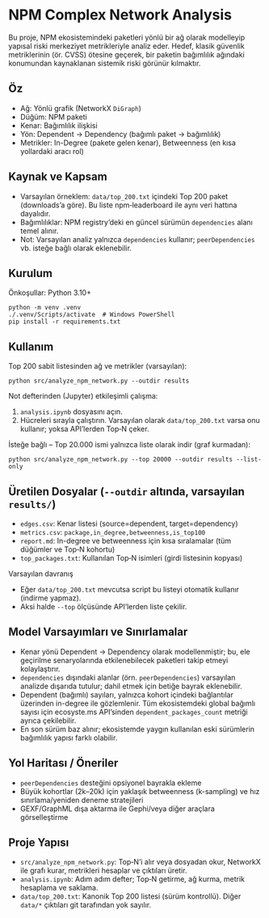# NPM Complex Network Analysis

Bu proje, NPM ekosistemindeki paketleri yönlü bir ağ olarak modelleyip yapısal riski merkeziyet metrikleriyle analiz eder. Hedef, klasik güvenlik metriklerinin (ör. CVSS) ötesine geçerek, bir paketin bağımlılık ağındaki konumundan kaynaklanan sistemik riski görünür kılmaktır.

## Öz

- Ağ: Yönlü grafik (NetworkX `DiGraph`)
- Düğüm: NPM paketi
- Kenar: Bağımlılık ilişkisi
- Yön: Dependent → Dependency (bağımlı paket → bağımlılık)
- Metrikler: In-Degree (pakete gelen kenar), Betweenness (en kısa yollardaki aracı rol)

## Kaynak ve Kapsam

- Varsayılan örneklem: `data/top_200.txt` içindeki Top 200 paket (downloads’a göre). Bu liste npm‑leaderboard ile aynı veri hattına dayalıdır.
- Bağımlılıklar: NPM registry’deki en güncel sürümün `dependencies` alanı temel alınır.
- Not: Varsayılan analiz yalnızca `dependencies` kullanır; `peerDependencies` vb. isteğe bağlı olarak eklenebilir.

## Kurulum

Önkoşullar: Python 3.10+

```
python -m venv .venv
./.venv/Scripts/activate  # Windows PowerShell
pip install -r requirements.txt
```

## Kullanım

Top 200 sabit listesinden ağ ve metrikler (varsayılan):

```
python src/analyze_npm_network.py --outdir results
```

Not defterinden (Jupyter) etkileşimli çalışma:

1) `analysis.ipynb` dosyasını açın.
2) Hücreleri sırayla çalıştırın. Varsayılan olarak `data/top_200.txt` varsa onu kullanır; yoksa API’lerden Top‑N çeker.

İsteğe bağlı – Top 20.000 ismi yalnızca liste olarak indir (graf kurmadan):

```
python src/analyze_npm_network.py --top 20000 --outdir results --list-only
```

## Üretilen Dosyalar (`--outdir` altında, varsayılan `results/`)

- `edges.csv`: Kenar listesi (source=dependent, target=dependency)
- `metrics.csv`: `package,in_degree,betweenness,is_top100`
- `report.md`: In-degree ve betweenness için kısa sıralamalar (tüm düğümler ve Top‑N kohortu)
- `top_packages.txt`: Kullanılan Top‑N isimleri (girdi listesinin kopyası)

Varsayılan davranış
- Eğer `data/top_200.txt` mevcutsa script bu listeyi otomatik kullanır (indirme yapmaz).
- Aksi halde `--top` ölçüsünde API’lerden liste çekilir.

## Model Varsayımları ve Sınırlamalar

- Kenar yönü Dependent → Dependency olarak modellenmiştir; bu, ele geçirilme senaryolarında etkilenebilecek paketleri takip etmeyi kolaylaştırır.
- `dependencies` dışındaki alanlar (örn. `peerDependencies`) varsayılan analizde dışarıda tutulur; dahil etmek için betiğe bayrak eklenebilir.
- Dependent (bağımlı) sayıları, yalnızca kohort içindeki bağlantılar üzerinden in-degree ile gözlemlenir. Tüm ekosistemdeki global bağımlı sayısı için ecosyste.ms API’sinden `dependent_packages_count` metriği ayrıca çekilebilir.
- En son sürüm baz alınır; ekosistemde yaygın kullanılan eski sürümlerin bağımlılık yapısı farklı olabilir.

## Yol Haritası / Öneriler

- `peerDependencies` desteğini opsiyonel bayrakla ekleme
- Büyük kohortlar (2k–20k) için yaklaşık betweenness (k-sampling) ve hız sınırlama/yeniden deneme stratejileri
- GEXF/GraphML dışa aktarma ile Gephi/veya diğer araçlara görselleştirme

## Proje Yapısı

- `src/analyze_npm_network.py`: Top‑N’i alır veya dosyadan okur, NetworkX ile grafı kurar, metrikleri hesaplar ve çıktıları üretir.
- `analysis.ipynb`: Adım adım defter; Top‑N getirme, ağ kurma, metrik hesaplama ve saklama.
- `data/top_200.txt`: Kanonik Top 200 listesi (sürüm kontrollü). Diğer `data/*` çıktıları git tarafından yok sayılır.
